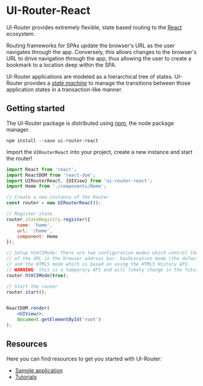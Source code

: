 # UI-Router-React
UI-Router provides extremely flexible, state based routing to the [React](https://facebook.github.io/react/) ecosystem.

Routing frameworks for SPAs update the browser's URL as the user navigates through the app.  Conversely, this allows changes to the browser's URL to drive navigation through the app, thus allowing the user to create a bookmark to a location deep within the SPA.

UI-Router applications are modeled as a hierarchical tree of states. UI-Router provides a [*state machine*](https://en.wikipedia.org/wiki/Finite-state_machine) to manage the transitions between those application states in a transaction-like manner.

## Getting started
The UI-Router package is distributed using [npm](https://www.npmjs.com/), the node package manager.

```
npm install --save ui-router-react
```

Import the `UIRouterReact` into your project, create a new instance and start the router!
```jsx
import React from 'react';
import ReactDOM from 'react-dom';
import UIRouterReact, {UIView} from 'ui-router-react';
import Home from './components/Home';

// Create a new instance of the Router
const router = new UIRouterReact();

// Register state
router.stateRegistry.register({
	name: 'home',
	url: '/home',
	component: Home
});

// Setup html5Mode: There are two configuration modes which control the format
// of the URL in the browser address bar: hashLocation mode (the default)
// and the HTML5 mode which is based on using the HTML5 History API.
// WARNING: this is a temporary API and will likely change in the future versions!
router.html5Mode(true);

// Start the router
router.start();


ReactDOM.render(
	<UIView/>,
	document.getElementById('root')
);
```

## Resources
Here you can find resources to get you started with UI-Router:

- [Sample application](https://ui-router.github.io/sample-app-react)
- [Tutorials](https://ui-router.github.io/react/) 